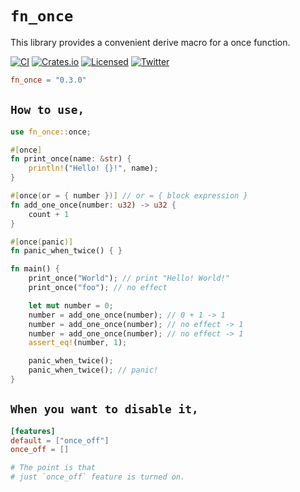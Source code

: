 # **`fn_once`**

This library provides a convenient derive macro for a once function.

[![CI][ci-badge]][ci-url]
[![Crates.io][crates-badge]][crates-url]
[![Licensed][license-badge]][license-url]
[![Twitter][twitter-badge]][twitter-url]

[ci-badge]: https://github.com/just-do-halee/fn_once/actions/workflows/ci.yml/badge.svg
[crates-badge]: https://img.shields.io/crates/v/fn_once.svg?labelColor=383636
[license-badge]: https://img.shields.io/crates/l/fn_once?labelColor=383636
[twitter-badge]: https://img.shields.io/twitter/follow/do_halee?style=flat&logo=twitter&color=4a4646&labelColor=333131&label=just-do-halee
[ci-url]: https://github.com/just-do-halee/fn_once/actions
[twitter-url]: https://twitter.com/do_halee
[crates-url]: https://crates.io/crates/fn_once
[license-url]: https://github.com/just-do-halee/fn_once

```toml
fn_once = "0.3.0"
```

## **`How to use,`**

```rust
use fn_once::once;

#[once]
fn print_once(name: &str) {
    println!("Hello! {}!", name);
}

#[once(or = { number })] // or = { block expression }
fn add_one_once(number: u32) -> u32 {
    count + 1
}

#[once(panic)]
fn panic_when_twice() { }

fn main() {
    print_once("World"); // print "Hello! World!"
    print_once("foo"); // no effect

    let mut number = 0;
    number = add_one_once(number); // 0 + 1 -> 1
    number = add_one_once(number); // no effect -> 1
    number = add_one_once(number); // no effect -> 1
    assert_eq!(number, 1);

    panic_when_twice();
    panic_when_twice(); // panic!
}
```

## **`When you want to disable it,`**

```toml
[features]
default = ["once_off"]
once_off = []

# The point is that
# just `once_off` feature is turned on.
```
